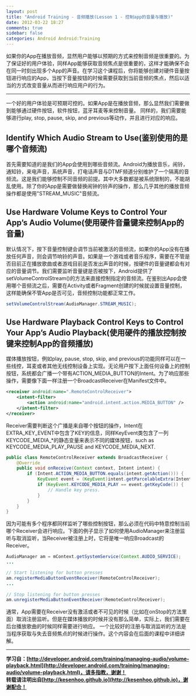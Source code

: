 ```yaml
---
layout: post
title: "Android Training - 音频播放(Lesson 1 - 控制app的音量与播放)"
date: 2012-03-22 18:27
comments: true
sidebar: false
categories: Android Android:Training
---
```


如果你的App在播放音频，显然用户能够以预期的方式来控制音频是很重要的。为了保证好的用户体验，同样App能够获取音频焦点是很重要的，这样才能确保不会在同一时刻出现多个App的声音。在学习这个课程后，你将能够创建对硬件音量按钮进行响应的App，当按下音量按钮的时候需要获取到当前音频的焦点，然后以适当的方式改变音量从而进行响应用户的行为。

***
一个好的用户体验是可预期可控的。如果App是在播放音频，那么显然我们需要做到能够通过硬件按钮，软件按钮，蓝牙耳麦等来控制音量。
同样的，我们需要能够进行play, stop, pause, skip, and previous等动作，并且进行对应的响应。

<!-- more -->

## Identify Which Audio Stream to Use(鉴别使用的是哪个音频流)
首先需要知道的是我们的App会使用到哪些音频流。Android为播放音乐，闹铃，通知铃，来电声音，系统声音，打电话声音与DTMF频道分别维护了一个隔离的音频流。这是我们能够控制不同音频的前提。其中大多数都是被系统限制的，不能胡乱使用。除了你的App是需要做替换闹钟的铃声的操作，那么几乎其他的播放音频操作都是使用"STREAM_MUSIC"音频流。

## Use Hardware Volume Keys to Control Your App’s Audio Volume(使用硬件音量键来控制App的音量)
默认情况下，按下音量控制键会调节当前被激活的音频流，如果你的App没有在播放任何声音，则会调节响铃的声音。如果是一个游戏或者音乐程序，需要在不管是否目前正在播放歌曲或者游戏目前是否发出声音的时候，按硬件的音量键都会有对应的音量调节。我们需要监听音量键是否被按下，Android提供了setVolumeControlStream()的方法来直接控制指定的音频流。在鉴别出App会使用哪个音频流之后，需要在Activity或者Fragment创建的时候就设置音量控制，这样能确保不管App是否可见，音频控制功能都正常工作。

```java
setVolumeControlStream(AudioManager.STREAM_MUSIC);
```

## Use Hardware Playback Control Keys to Control Your App’s Audio Playback(使用硬件的播放控制按键来控制App的音频播放)
媒体播放按钮，例如play, pause, stop, skip, and previous的功能同样可以在一些线控，耳麦或者其他无线控制设备上实现。无论用户按下上面任何设备上的控制按钮，系统都会广播一个带有ACTION_MEDIA_BUTTON的Intent。为了响应那些操作，需要像下面一样注册一个BroadcastReceiver在Manifest文件中。

```xml
<receiver android:name=".RemoteControlReceiver">
    <intent-filter>
        <action android:name="android.intent.action.MEDIA_BUTTON" />  
    </intent-filter>
</receiver>
```

Receiver需要判断这个广播是来自哪个按钮的操作，Intent在EXTRA_KEY_EVENT中包含了KEY的信息，同样KeyEvent类包含了一列KEYCODE_MEDIA_*的静态变量来表示不同的媒体按钮，such as KEYCODE_MEDIA_PLAY_PAUSE and KEYCODE_MEDIA_NEXT.

```java
public class RemoteControlReceiver extends BroadcastReceiver {
    @Override
    public void onReceive(Context context, Intent intent) {
        if (Intent.ACTION_MEDIA_BUTTON.equals(intent.getAction())) {  
            KeyEvent event = (KeyEvent)intent.getParcelableExtra(Intent.EXTRA_KEY_EVENT);  
            if (KeyEvent.KEYCODE_MEDIA_PLAY == event.getKeyCode()) {  
                // Handle key press.  
            }  
        }  
    }
}
```

因为可能有多个程序都同样监听了哪些控制按钮，那么必须在代码中特意控制当前哪个Receiver会进行响应。下面的例子显示了如何使用AudioManager来注册监听与取消监听，当Receiver被注册上时，它将是唯一响应Broadcast的Receiver。

```java
AudioManager am = mContext.getSystemService(Context.AUDIO_SERVICE);
...

// Start listening for button presses
am.registerMediaButtonEventReceiver(RemoteControlReceiver);
...
  
// Stop listening for button presses
am.unregisterMediaButtonEventReceiver(RemoteControlReceiver);
```

通常，App需要在Receiver没有激活或者不可见的时候（比如在onStop的方法里面）取消注册监听。但是在媒体播放的时候并没有那么简单，实际上，我们需要在后台播放歌曲的时候同样需要进行响应。
一个比较好的注册与取消监听的方法是当程序获取与失去音频焦点的时候进行操作。这个内容会在后面的课程中详细讲解。

***
**学习自：[http://developer.android.com/training/managing-audio/volume-playback.html](http://developer.android.com/training/managing-audio/volume-playback.html)，请多指教，谢谢！**  
**转载请注明出自[http://kesenhoo.github.io](http://kesenhoo.github.io)，谢谢配合！**






